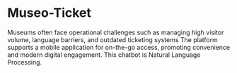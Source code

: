 # Museo-Ticket
Museums often face operational challenges such as managing high visitor volume, language  barriers, and outdated ticketing systems The platform supports a mobile application for on-the-go access, promoting convenience and modern digital engagement. This chatbot is Natural Language Processing.
